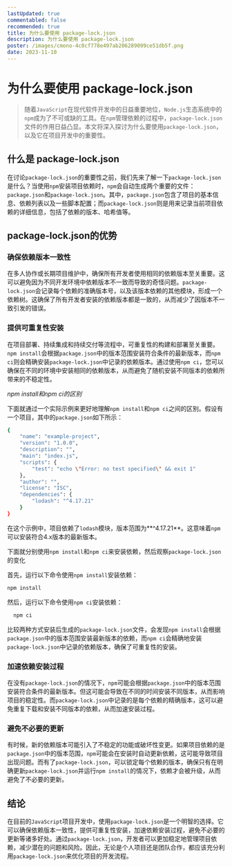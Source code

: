 ```yaml
---
lastUpdated: true
commentabled: false
recommended: true
title: 为什么要使用 package-lock.json
description: 为什么要使用 package-lock.json
poster: /images/cmono-4c0cf778e497ab206289099ce51db5f.png
date: 2023-11-10
---
```


# 为什么要使用 package-lock.json #

> 随着`JavaScript`在现代软件开发中的日益重要地位，`Node.js`生态系统中的`npm`成为了不可或缺的工具。在`npm`管理依赖的过程中，`package-lock.json`文件的作用日益凸显。本文将深入探讨为什么要使用`package-lock.json`，以及它在项目开发中的重要性。


## 什么是 package-lock.json ##

在讨论`package-lock.json`的重要性之前，我们先来了解一下`package-lock.json`是什么？当使用`npm`安装项目依赖时，`npm`会自动生成两个重要的文件：`package.json`和`package-lock.json`。其中，`package.json`包含了项目的基本信息、依赖列表以及一些脚本配置；而`package-lock.json`则是用来记录当前项目依赖的详细信息，包括了依赖的版本、哈希值等。

## package-lock.json的优势 ##

### 确保依赖版本一致性 ###

在多人协作或长期项目维护中，确保所有开发者使用相同的依赖版本至关重要。这可以避免因为不同开发环境中依赖版本不一致而导致的奇怪问题。`package-lock.json`会记录每个依赖的准确版本号，以及该版本依赖的其他模块，形成一个依赖树。这确保了所有开发者安装的依赖版本都是一致的，从而减少了因版本不一致引发的错误。

### 提供可重复性安装 ###

在项目部署、持续集成和持续交付等流程中，可重复性的构建和部署至关重要。`npm install`会根据`package.json`中的版本范围安装符合条件的最新版本，而`npm ci`则会精确安装`package-lock.json`中记录的依赖版本。通过使用`npm ci`，您可以确保在不同的环境中安装相同的依赖版本，从而避免了随机安装不同版本的依赖所带来的不稳定性。

>

*npm install和npm ci的区别*

>

下面就通过一个实际示例来更好地理解`npm install`和`npm ci`之间的区别。假设有一个项目，其中的`package.json`如下所示：

```bash
{ 
    "name": "example-project",
    "version": "1.0.0",
    "description": "",
    "main": "index.js",
    "scripts": {
        "test": "echo \"Error: no test specified\" && exit 1"
    },
    "author": "",
    "license": "ISC",
    "dependencies": { 
        "lodash": "^4.17.21"
    }
}
```

在这个示例中，项目依赖了`lodash`模块，版本范围为**^4.17.21**。这意味着`npm`可以安装符合4.x版本的最新版本。


下面就分别使用`npm install`和`npm ci`来安装依赖，然后观察`package-lock.json`的变化

首先，运行以下命令使用`npm install`安装依赖：

```bash
npm install
```

然后，运行以下命令使用`npm ci`安装依赖：

```bash
  npm ci
```

比较两种方式安装后生成的`package-lock.json`文件，会发现`npm install`会根据`package.json`中的版本范围安装最新版本的依赖，而`npm ci`会精确地安装`package-lock.json`中记录的依赖版本，确保了可重复性的安装。

### 加速依赖安装过程 ###

在没有`package-lock.json`的情况下，`npm`可能会根据`package.json`中的版本范围安装符合条件的最新版本。但这可能会导致在不同的时间安装不同版本，从而影响项目的稳定性。而`package-lock.json`中记录的是每个依赖的精确版本，这可以避免重复下载和安装不同版本的依赖，从而加速安装过程。

### 避免不必要的更新 ###

有时候，新的依赖版本可能引入了不稳定的功能或破坏性变更。如果项目依赖的是`package.json`中的版本范围，`npm`可能会在安装时自动更新依赖，这可能导致项目出现问题。而有了`package-lock.json`，可以锁定每个依赖的版本，确保只有在明确更新`package-lock.json`并运行`npm install`的情况下，依赖才会被升级，从而避免了不必要的更新。

## 结论 ##

在目前的`JavaScript`项目开发中，使用`package-lock.json`是一个明智的选择。它可以确保依赖版本一致性，提供可重复性安装，加速依赖安装过程，避免不必要的更新等诸多好处。通过`package-lock.json`，开发者可以更加稳定地管理项目依赖，减少潜在的问题和风险。因此，无论是个人项目还是团队合作，都应该充分利用`package-lock.json`来优化项目的开发流程。
